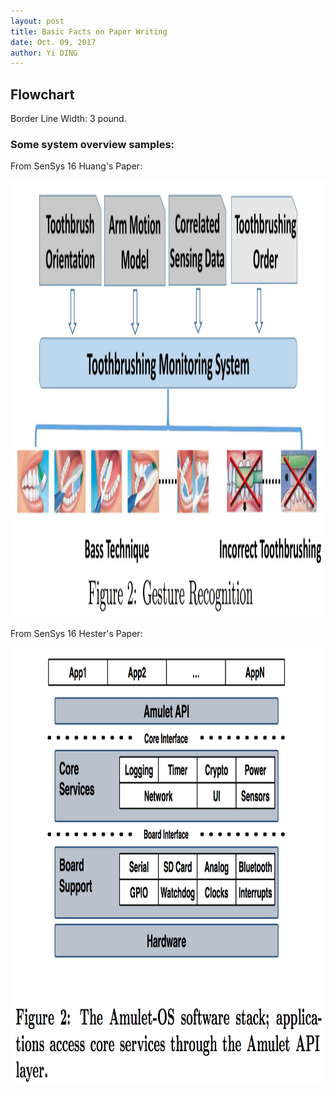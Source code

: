 ```yaml
--- 
layout: post
title: Basic Facts on Paper Writing
date: Oct. 09, 2017
author: Yi DING
---
```

[comment]: # (Here are some basic facts on paper writing)

## Flowchart 
Border Line Width: 3 pound.

### Some system overview samples:

From SenSys 16 Huang's Paper:
<p align = "center">
    <img src="figures/system-overview-mobisys16-huang.png"  alt="system-overview-mobisys16-huang", width="600", height="700">
</p>

From SenSys 16 Hester's Paper:
<p align = "center">
    <img src="figures/system-overview-mobisys16-Hester.png"  alt="system-overview-mobisys16-Hester", width="600", height="700">
</p>

